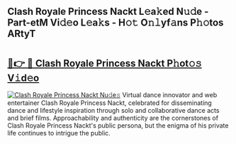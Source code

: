 ## Clash Royale Princess Nackt L𝚎a𝚔ed N𝚞𝚍e - Part-etM Vi𝚍𝚎o L𝚎a𝚔s - H𝚘𝚝 O𝚗𝚕yf𝚊ns P𝚑𝚘tos ARtyT

# <h2><a href="http://kfddyjc.oniu.top/?m=Clash+Royale+Princess+Nackt">🔗👉 🔴 Clash Royale Princess Nackt P𝚑ot𝚘𝚜 V𝚒d𝚎o</a></h2>

[![Clash Royale Princess Nackt Nu𝚍e𝚜](https://i.imgur.com/0qMVB7G.gif)](http://kfddyjc.oniu.top/?m=Clash+Royale+Princess+Nackt)
Virtual dance innovator and web entertainer Clash Royale Princess Nackt, celebrated for disseminating dance and lifestyle inspiration through solo and collaborative dance acts and brief films. Approachability and authenticity are the cornerstones of Clash Royale Princess Nackt's public persona, but the enigma of his private life continues to intrigue the public.  
